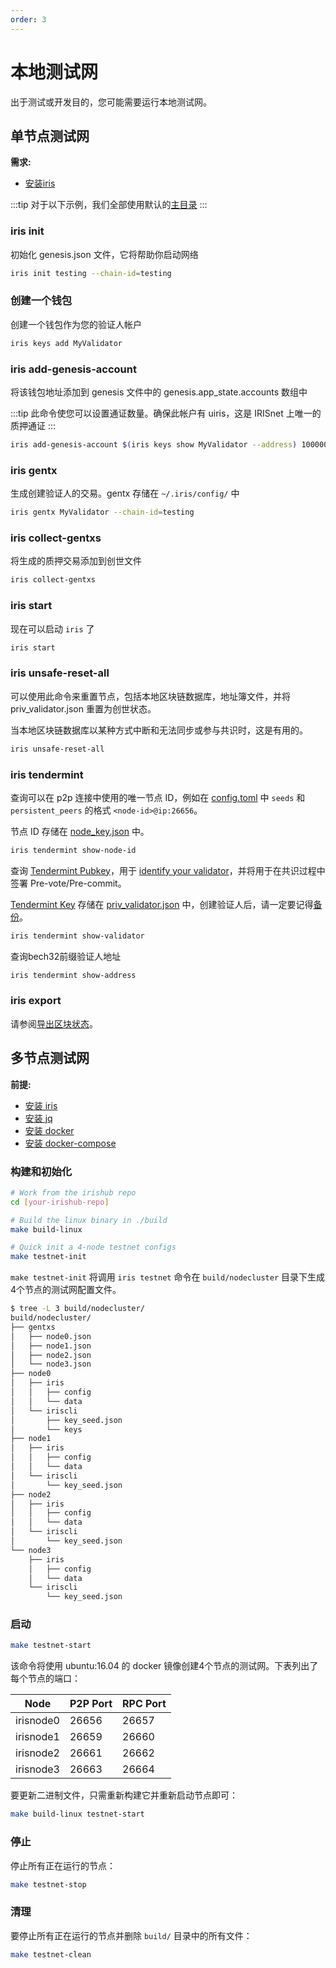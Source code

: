 ```yaml
---
order: 3
---
```


# 本地测试网

出于测试或开发目的，您可能需要运行本地测试网。

## 单节点测试网

**需求:**

- [安装iris](../get-started/install.md)

:::tip
对于以下示例，我们全部使用默认的[主目录](intro.md#主目录)
:::

### iris init

初始化 genesis.json 文件，它将帮助你启动网络

```bash
iris init testing --chain-id=testing
```

### 创建一个钱包

创建一个钱包作为您的验证人帐户

```bash
iris keys add MyValidator
```

### iris add-genesis-account

将该钱包地址添加到 genesis 文件中的 genesis.app_state.accounts 数组中

:::tip
此命令使您可以设置通证数量。确保此帐户有 uiris，这是 IRISnet 上唯一的质押通证
:::

```bash
iris add-genesis-account $(iris keys show MyValidator --address) 100000000uiris
```

### iris gentx

生成创建验证人的交易。gentx 存储在 `~/.iris/config/` 中

```bash
iris gentx MyValidator --chain-id=testing
```

### iris collect-gentxs

将生成的质押交易添加到创世文件

```bash
iris collect-gentxs
```

### iris start

现在可以启动 `iris` 了

```bash
iris start
```

### iris unsafe-reset-all

可以使用此命令来重置节点，包括本地区块链数据库，地址簿文件，并将 priv_validator.json 重置为创世状态。

当本地区块链数据库以某种方式中断和无法同步或参与共识时，这是有用的。

```bash
iris unsafe-reset-all
```

### iris tendermint

查询可以在 p2p 连接中使用的唯一节点 ID，例如在 [config.toml](intro.md#cnofig-toml) 中 `seeds` 和 `persistent_peers` 的格式 `<node-id>@ip:26656`。

节点 ID 存储在 [node_key.json](intro.md#node_key-json) 中。

```bash
iris tendermint show-node-id
```

 查询 [Tendermint Pubkey](../concepts/validator-faq.md#tendermint-密钥)，用于 [identify your validator](../cli-client/stake.md#iris-tx-staking-create-validator)，并将用于在共识过程中签署 Pre-vote/Pre-commit。

[Tendermint Key](../concepts/validator-faq.md#tendermint-密钥) 存储在 [priv_validator.json](intro.md#priv_validator-json) 中，创建验证人后，请一定要记得[备份](../concepts/validator-faq.md#如何备份验证人节点)。

```bash
iris tendermint show-validator
```

查询bech32前缀验证人地址

```bash
iris tendermint show-address
```

### iris export

请参阅[导出区块状态](export.md)。

## 多节点测试网

**前提:**

- [安装 iris](../get-started/install.md)
- [安装 jq](https://stedolan.github.io/jq/download/)
- [安装 docker](https://docs.docker.com/engine/installation/)
- [安装 docker-compose](https://docs.docker.com/compose/install/)

### 构建和初始化

```bash
# Work from the irishub repo
cd [your-irishub-repo]

# Build the linux binary in ./build
make build-linux

# Quick init a 4-node testnet configs
make testnet-init
```

`make testnet-init` 将调用 `iris testnet` 命令在 `build/nodecluster` 目录下生成4个节点的测试网配置文件。

```bash
$ tree -L 3 build/nodecluster/
build/nodecluster/
├── gentxs
│   ├── node0.json
│   ├── node1.json
│   ├── node2.json
│   └── node3.json
├── node0
│   ├── iris
│   │   ├── config
│   │   └── data
│   └── iriscli
│       ├── key_seed.json
│       └── keys
├── node1
│   ├── iris
│   │   ├── config
│   │   └── data
│   └── iriscli
│       └── key_seed.json
├── node2
│   ├── iris
│   │   ├── config
│   │   └── data
│   └── iriscli
│       └── key_seed.json
└── node3
    ├── iris
    │   ├── config
    │   └── data
    └── iriscli
        └── key_seed.json
```

### 启动

```bash
make testnet-start
```

该命令将使用 ubuntu:16.04 的 docker 镜像创建4个节点的测试网。下表列出了每个节点的端口：

| Node      | P2P Port | RPC Port |
| --------- | -------- | -------- |
| irisnode0 | 26656    | 26657    |
| irisnode1 | 26659    | 26660    |
| irisnode2 | 26661    | 26662    |
| irisnode3 | 26663    | 26664    |

要更新二进制文件，只需重新构建它并重新启动节点即可：

```bash
make build-linux testnet-start
```

### 停止

停止所有正在运行的节点：

```bash
make testnet-stop
```

### 清理

要停止所有正在运行的节点并删除 `build/` 目录中的所有文件：

```bash
make testnet-clean
```
